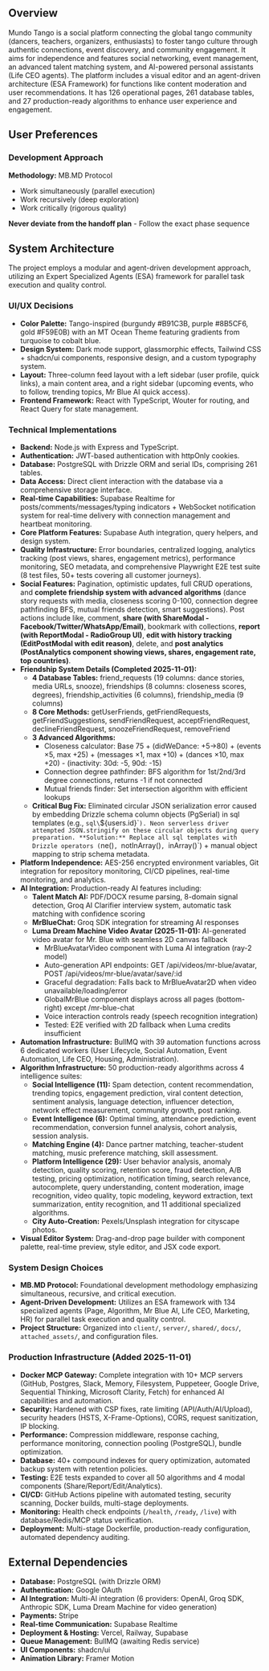 ## Overview

Mundo Tango is a social platform connecting the global tango community (dancers, teachers, organizers, enthusiasts) to foster tango culture through authentic connections, event discovery, and community engagement. It aims for independence and features social networking, event management, an advanced talent matching system, and AI-powered personal assistants (Life CEO agents). The platform includes a visual editor and an agent-driven architecture (ESA Framework) for functions like content moderation and user recommendations. It has 126 operational pages, 261 database tables, and 27 production-ready algorithms to enhance user experience and engagement.

## User Preferences

### Development Approach

**Methodology:** MB.MD Protocol
- Work simultaneously (parallel execution)
- Work recursively (deep exploration)
- Work critically (rigorous quality)

**Never deviate from the handoff plan** - Follow the exact phase sequence

## System Architecture

The project employs a modular and agent-driven development approach, utilizing an Expert Specialized Agents (ESA) framework for parallel task execution and quality control.

### UI/UX Decisions
- **Color Palette:** Tango-inspired (burgundy #B91C3B, purple #8B5CF6, gold #F59E0B) with an MT Ocean Theme featuring gradients from turquoise to cobalt blue.
- **Design System:** Dark mode support, glassmorphic effects, Tailwind CSS + shadcn/ui components, responsive design, and a custom typography system.
- **Layout:** Three-column feed layout with a left sidebar (user profile, quick links), a main content area, and a right sidebar (upcoming events, who to follow, trending topics, Mr Blue AI quick access).
- **Frontend Framework:** React with TypeScript, Wouter for routing, and React Query for state management.

### Technical Implementations
- **Backend:** Node.js with Express and TypeScript.
- **Authentication:** JWT-based authentication with httpOnly cookies.
- **Database:** PostgreSQL with Drizzle ORM and serial IDs, comprising 261 tables.
- **Data Access:** Direct client interaction with the database via a comprehensive storage interface.
- **Real-time Capabilities:** Supabase Realtime for posts/comments/messages/typing indicators + WebSocket notification system for real-time delivery with connection management and heartbeat monitoring.
- **Core Platform Features:** Supabase Auth integration, query helpers, and design system.
- **Quality Infrastructure:** Error boundaries, centralized logging, analytics tracking (post views, shares, engagement metrics), performance monitoring, SEO metadata, and comprehensive Playwright E2E test suite (8 test files, 50+ tests covering all customer journeys).
- **Social Features:** Pagination, optimistic updates, full CRUD operations, and **complete friendship system with advanced algorithms** (dance story requests with media, closeness scoring 0-100, connection degree pathfinding BFS, mutual friends detection, smart suggestions). Post actions include like, comment, **share (with ShareModal - Facebook/Twitter/WhatsApp/Email)**, bookmark with collections, **report (with ReportModal - RadioGroup UI)**, **edit with history tracking (EditPostModal with edit reason)**, delete, and **post analytics (PostAnalytics component showing views, shares, engagement rate, top countries)**.
- **Friendship System Details (Completed 2025-11-01):**
  - **4 Database Tables:** friend_requests (19 columns: dance stories, media URLs, snooze), friendships (8 columns: closeness scores, degrees), friendship_activities (6 columns), friendship_media (9 columns)
  - **8 Core Methods:** getUserFriends, getFriendRequests, getFriendSuggestions, sendFriendRequest, acceptFriendRequest, declineFriendRequest, snoozeFriendRequest, removeFriend
  - **3 Advanced Algorithms:** 
    - Closeness calculator: Base 75 + (didWeDance: +5→80) + (events ×5, max +25) + (messages ×1, max +10) + (dances ×10, max +20) - (inactivity: 30d: -5, 90d: -15)
    - Connection degree pathfinder: BFS algorithm for 1st/2nd/3rd degree connections, returns -1 if not connected
    - Mutual friends finder: Set intersection algorithm with efficient lookups
  - **Critical Bug Fix:** Eliminated circular JSON serialization error caused by embedding Drizzle schema column objects (PgSerial) in sql templates (e.g., `sql\`${users.id}\``). Neon serverless driver attempted JSON.stringify on these circular objects during query preparation. **Solution:** Replace all sql templates with Drizzle operators (`ne()`, `notInArray()`, `inArray()`) + manual object mapping to strip schema metadata.
- **Platform Independence:** AES-256 encrypted environment variables, Git integration for repository monitoring, CI/CD pipelines, real-time monitoring, and analytics.
- **AI Integration:** Production-ready AI features including:
  - **Talent Match AI:** PDF/DOCX resume parsing, 8-domain signal detection, Groq AI Clarifier interview system, automatic task matching with confidence scoring
  - **MrBlueChat:** Groq SDK integration for streaming AI responses
  - **Luma Dream Machine Video Avatar (2025-11-01):** AI-generated video avatar for Mr. Blue with seamless 2D canvas fallback
    - MrBlueAvatarVideo component with Luma AI integration (ray-2 model)
    - Auto-generation API endpoints: GET /api/videos/mr-blue/avatar, POST /api/videos/mr-blue/avatar/save/:id
    - Graceful degradation: Falls back to MrBlueAvatar2D when video unavailable/loading/error
    - GlobalMrBlue component displays across all pages (bottom-right) except /mr-blue-chat
    - Voice interaction controls ready (speech recognition integration)
    - Tested: E2E verified with 2D fallback when Luma credits insufficient
- **Automation Infrastructure:** BullMQ with 39 automation functions across 6 dedicated workers (User Lifecycle, Social Automation, Event Automation, Life CEO, Housing, Administration).
- **Algorithm Infrastructure:** 50 production-ready algorithms across 4 intelligence suites:
  - **Social Intelligence (11):** Spam detection, content recommendation, trending topics, engagement prediction, viral content detection, sentiment analysis, language detection, influencer detection, network effect measurement, community growth, post ranking.
  - **Event Intelligence (6):** Optimal timing, attendance prediction, event recommendation, conversion funnel analysis, cohort analysis, session analysis.
  - **Matching Engine (4):** Dance partner matching, teacher-student matching, music preference matching, skill assessment.
  - **Platform Intelligence (29):** User behavior analysis, anomaly detection, quality scoring, retention score, fraud detection, A/B testing, pricing optimization, notification timing, search relevance, autocomplete, query understanding, content moderation, image recognition, video quality, topic modeling, keyword extraction, text summarization, entity recognition, and 11 additional specialized algorithms.
  - **City Auto-Creation:** Pexels/Unsplash integration for cityscape photos.
- **Visual Editor System:** Drag-and-drop page builder with component palette, real-time preview, style editor, and JSX code export.

### System Design Choices
- **MB.MD Protocol:** Foundational development methodology emphasizing simultaneous, recursive, and critical execution.
- **Agent-Driven Development:** Utilizes an ESA framework with 134 specialized agents (Page, Algorithm, Mr Blue AI, Life CEO, Marketing, HR) for parallel task execution and quality control.
- **Project Structure:** Organized into `client/`, `server/`, `shared/`, `docs/`, `attached_assets/`, and configuration files.

### Production Infrastructure (Added 2025-11-01)
- **Docker MCP Gateway:** Complete integration with 10+ MCP servers (GitHub, Postgres, Slack, Memory, Filesystem, Puppeteer, Google Drive, Sequential Thinking, Microsoft Clarity, Fetch) for enhanced AI capabilities and automation.
- **Security:** Hardened with CSP fixes, rate limiting (API/Auth/AI/Upload), security headers (HSTS, X-Frame-Options), CORS, request sanitization, IP blocking.
- **Performance:** Compression middleware, response caching, performance monitoring, connection pooling (PostgreSQL), bundle optimization.
- **Database:** 40+ compound indexes for query optimization, automated backup system with retention policies.
- **Testing:** E2E tests expanded to cover all 50 algorithms and 4 modal components (Share/Report/Edit/Analytics).
- **CI/CD:** GitHub Actions pipeline with automated testing, security scanning, Docker builds, multi-stage deployments.
- **Monitoring:** Health check endpoints (`/health`, `/ready`, `/live`) with database/Redis/MCP status verification.
- **Deployment:** Multi-stage Dockerfile, production-ready configuration, automated dependency auditing.

## External Dependencies

- **Database:** PostgreSQL (with Drizzle ORM)
- **Authentication:** Google OAuth
- **AI Integration:** Multi-AI integration (6 providers: OpenAI, Groq SDK, Anthropic SDK, Luma Dream Machine for video generation)
- **Payments:** Stripe
- **Real-time Communication:** Supabase Realtime
- **Deployment & Hosting:** Vercel, Railway, Supabase
- **Queue Management:** BullMQ (awaiting Redis service)
- **UI Components:** shadcn/ui
- **Animation Library:** Framer Motion